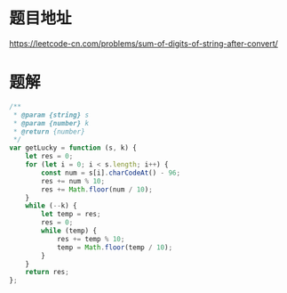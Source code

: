 # 题目地址
https://leetcode-cn.com/problems/sum-of-digits-of-string-after-convert/

# 题解
```js
/**
 * @param {string} s
 * @param {number} k
 * @return {number}
 */
var getLucky = function (s, k) {
    let res = 0;
    for (let i = 0; i < s.length; i++) {
        const num = s[i].charCodeAt() - 96;
        res += num % 10;
        res += Math.floor(num / 10);
    }
    while (--k) {
        let temp = res;
        res = 0;
        while (temp) {
            res += temp % 10;
            temp = Math.floor(temp / 10);
        }
    }
    return res;
};
```